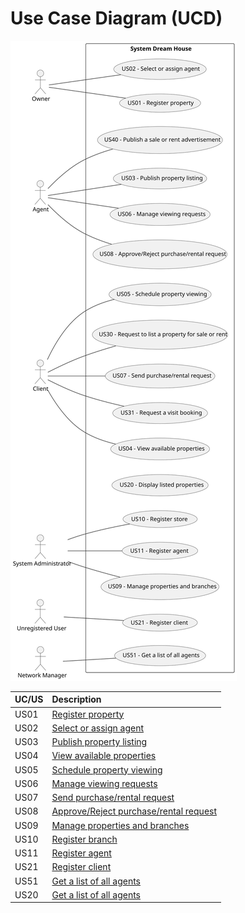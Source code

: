 # Use Case Diagram (UCD)

![Use Case Diagram](UCD.svg)


| UC/US | Description                                            |                   
|:------|:-------------------------------------------------------|
| US01  | [Register property](US01/US01.md)                      |
| US02  | [Select or assign agent](US02/US02.md)                 |
| US03  | [Publish property listing](US01/US01.md)               |
| US04  | [View available properties](US99/US99.md)              
| US05  | [Schedule property viewing](US01/US01.md)              |
| US06  | [Manage viewing requests](US01/US01.md)                |
| US07  | [Send purchase/rental request](US01/US01.md)           |
| US08  | [Approve/Reject purchase/rental request](US01/US01.md) |
| US09  | [Manage properties and branches](US01/US01.md)         |
| US10  | [Register branch](US10/US10.md)                        |
| US11  | [Register agent](US11/US11.md)                         |
| US21  | [Register client](US21/US21.md)                        |
| US51  | [Get a list of all agents](US51/US51.md)               |
| US20  | [Get a list of all agents](US20/US20.md) 
